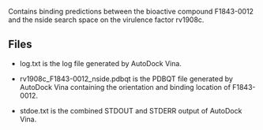 Contains binding predictions between the bioactive compound F1843-0012 and the nside search space on the virulence factor rv1908c.

## Files

- log.txt is the log file generated by AutoDock Vina.

- rv1908c_F1843-0012_nside.pdbqt is the PDBQT file generated by AutoDock Vina containing the orientation and binding location of F1843-0012.

- stdoe.txt is the combined STDOUT and STDERR output of AutoDock Vina.

